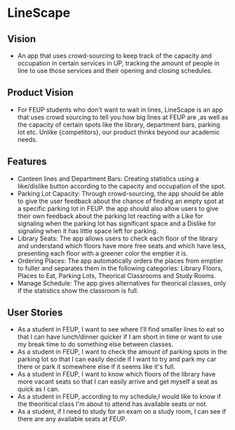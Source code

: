 # LineScape

## Vision
- An app that uses crowd-sourcing to keep track of the capacity and occupation in certain services in UP, tracking the amount of people in line to use those services and their opening and closing schedules.

## Product Vision

- For FEUP students who don't want to wait in lines, LineScape is an app that uses crowd sourcing to tell you how big lines at FEUP are ,as well as the capacity of certain spots like the library, department bars, parking lot etc. Unlike {competitors}, our product thinks beyond our academic needs.

## Features
- Canteen lines and Department Bars: Creating statistics using a like/dislike button according to the capacity and occupation of the spot.
- Parking Lot Capacity: Through crowd-sourcing, the app should be able to give the user feedback about the chance of finding an empty spot at a specific parking lot in FEUP. the app should also allow users to give their own feedback about the parking lot reacting with a Like for signaling when the parking lot has significant space and a Dislike for signaling when it has little space left for parking.
- Library Seats: The app allows users to check each floor of the library and understand which floors have more free seats and which have less, presenting each floor with a greener color the emptier it is.
- Ordering Places: The app automatically orders the places from emptier to fuller and separates them in the following categories: Library Floors, Places to Eat, Parking Lots, Theorical Classrooms and Study Rooms.
- Manage Schedule: The app gives alternatives for theorical classes, only if the statistics show the classroom is full.

## User Stories
- As a student in FEUP, I want to see where I'll find smaller lines to eat so that I can have lunch/dinner quicker if I am short in time or want to use my break time to do something else between classes.
- As a student in FEUP, I want to check the amount of parking spots in the parking lot so that I can easily decide if I want to try and park my car there or park it somewhere else if it seems like it's full.
- As a student in FEUP, I want to know which floors  of the library have more vacant seats so that I can easily arrive and get myself a seat as quick as I can.
- As a student in FEUP, according to my schedule,I would like to know if the theoritical class I'm about to attend has available seats or not.
- As a student, if I need to study for an exam on a study room, I can see if there are any available seats at FEUP. 
